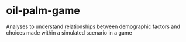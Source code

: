 # oil-palm-game
Analyses to understand relationships between demographic factors and choices made within a simulated scenario in a game
